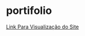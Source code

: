 # portifolio

<a href="https://joaomarcoos.github.io/portifolio/" target="_blank">Link Para Visualização do Site</a>
 
